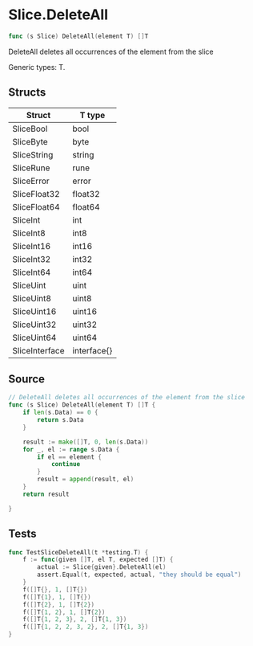 # Slice.DeleteAll

```go
func (s Slice) DeleteAll(element T) []T
```

DeleteAll deletes all occurrences of the element from the slice

Generic types: T.

## Structs

| Struct | T type |
| ------ | ------ |
| SliceBool | bool |
| SliceByte | byte |
| SliceString | string |
| SliceRune | rune |
| SliceError | error |
| SliceFloat32 | float32 |
| SliceFloat64 | float64 |
| SliceInt | int |
| SliceInt8 | int8 |
| SliceInt16 | int16 |
| SliceInt32 | int32 |
| SliceInt64 | int64 |
| SliceUint | uint |
| SliceUint8 | uint8 |
| SliceUint16 | uint16 |
| SliceUint32 | uint32 |
| SliceUint64 | uint64 |
| SliceInterface | interface{} |

## Source

```go
// DeleteAll deletes all occurrences of the element from the slice
func (s Slice) DeleteAll(element T) []T {
	if len(s.Data) == 0 {
		return s.Data
	}

	result := make([]T, 0, len(s.Data))
	for _, el := range s.Data {
		if el == element {
			continue
		}
		result = append(result, el)
	}
	return result

}
```

## Tests

```go
func TestSliceDeleteAll(t *testing.T) {
	f := func(given []T, el T, expected []T) {
		actual := Slice{given}.DeleteAll(el)
		assert.Equal(t, expected, actual, "they should be equal")
	}
	f([]T{}, 1, []T{})
	f([]T{1}, 1, []T{})
	f([]T{2}, 1, []T{2})
	f([]T{1, 2}, 1, []T{2})
	f([]T{1, 2, 3}, 2, []T{1, 3})
	f([]T{1, 2, 2, 3, 2}, 2, []T{1, 3})
}
```